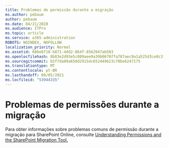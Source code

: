 ```yaml
---
title: Problemas de permissão durante a migração
ms.author: pebaum
author: pebaum
ms.date: 04/21/2020
ms.audience: ITPro
ms.topic: article
ms.service: o365-administration
ROBOTS: NOINDEX, NOFOLLOW
localization_priority: Normal
ms.assetid: 686e8f18-b871-4dd2-864f-8562947ab583
ms.openlocfilehash: 8b83e2d93e5c809aee9a39b0678ffa787aec9a1a525d3ce0c3fbf4b17634a9da
ms.sourcegitcommit: b5f7da89a650d2915dc652449623c78be6247175
ms.translationtype: MT
ms.contentlocale: pt-BR
ms.lasthandoff: 08/05/2021
ms.locfileid: "53944335"
---
```

# <a name="permissions-issues-while-migrating"></a>Problemas de permissões durante a migração

Para obter informações sobre problemas comuns de permissão durante a migração para SharePoint Online, consulte [Understanding Permissions and the SharePoint Migration Tool.](https://go.microsoft.com/fwlink/?linkid=2019753)
  

